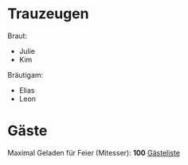 # Trauzeugen
Braut:
- Julie
- Kim

Bräutigam:
- Elias
- Leon
# Gäste
Maximal Geladen für Feier (Mitesser): **100**
[Gästeliste](./Gaeste_Liste.pdf)
